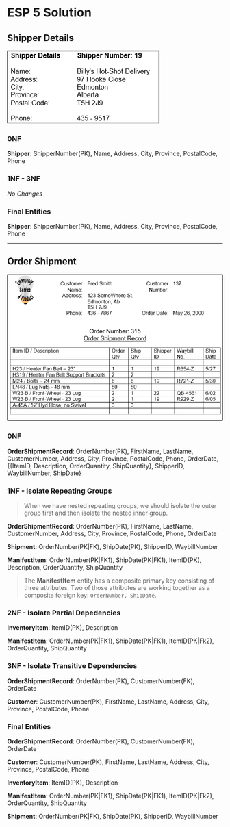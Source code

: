 # ESP 5 Solution

## Shipper Details

![Shipper Details](./Images/ESP-5-Shipper-Details-View.png)

### 0NF

**Shipper**: ShipperNumber(PK), Name, Address, City, Province, PostalCode, Phone

### 1NF - 3NF

*No Changes*

### Final Entities

**Shipper**: ShipperNumber(PK), Name, Address, City, Province, PostalCode, Phone


----

## Order Shipment

![Order Shipment](./Images/ESP-5-Order-Shipment-View.png)

### 0NF

**OrderShipmentRecord**: OrderNumber(PK), FirstName, LastName, CustomerNumber, Address, City, Province, PostalCode, Phone, OrderDate, {{ItemID, Description, OrderQuantity, ShipQuantity}, ShipperID, WaybillNumber, ShipDate}

### 1NF - Isolate Repeating Groups

> When we have nested repeating groups, we should isolate the outer group first and then isolate the nested inner group.

**OrderShipmentRecord**: OrderNumber(PK), FirstName, LastName, CustomerNumber, Address, City, Province, PostalCode, Phone, OrderDate

**Shipment**: OrderNumber(PK|FK), ShipDate(PK), ShipperID, WaybillNumber

**ManifestItem**: OrderNumber(PK|FK1), ShipDate(PK|FK1), ItemID(PK), Description, OrderQuantity, ShipQuantity

> The **ManifestItem** entity has a composite primary key consisting of three attributes. Two of those attributes are working together as a composite foreign key: `OrderNumber, ShipDate`.

### 2NF - Isolate Partial Depedencies

**InventoryItem**: ItemID(PK), Description

**ManifestItem**: OrderNumber(PK|FK1), ShipDate(PK|FK1), ItemID(PK|Fk2), OrderQuantity, ShipQuantity

### 3NF - Isolate Transitive Dependencies

**OrderShipmentRecord**: OrderNumber(PK), CustomerNumber(FK), OrderDate

**Customer**: CustomerNumber(PK), FirstName, LastName, Address, City, Province, PostalCode, Phone

### Final Entities

**OrderShipmentRecord**: OrderNumber(PK), CustomerNumber(FK), OrderDate

**Customer**: CustomerNumber(PK), FirstName, LastName, Address, City, Province, PostalCode, Phone

**InventoryItem**: ItemID(PK), Description

**ManifestItem**: OrderNumber(PK|FK1), ShipDate(PK|FK1), ItemID(PK|Fk2), OrderQuantity, ShipQuantity

**Shipment**: OrderNumber(PK|FK), ShipDate(PK), ShipperID, WaybillNumber
